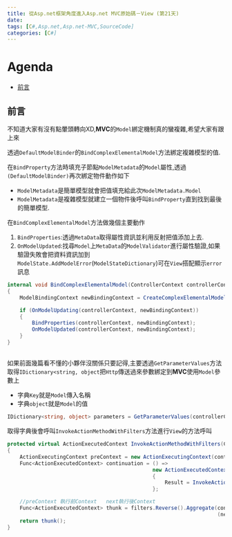 ```yaml
---
title: 從Asp.net框架角度進入Asp.net MVC原始碼－View (第21天)
date: 
tags: [C#,Asp.net,Asp.net-MVC,SourceCode]
categories: [C#]
---
```


# Agenda<!-- omit in toc -->
- [前言](#%e5%89%8d%e8%a8%80)

## 前言

不知道大家有沒有點暈頭轉向XD,**MVC**的`Model`綁定機制真的蠻複雜,希望大家有跟上來

透過`DefaultModelBinder`的`BindComplexElementalModel`方法綁定複雜模型的值.

在`BindProperty`方法時填充子節點`ModelMetadata`的`Model`屬性,透過`(DefaultModelBinder)`再次綁定物件動作如下

* `ModelMetadata`是簡單模型就會把值填充給此次`ModelMetadata.Model`
* `ModelMetadata`是複雜模型就建立一個物件後呼叫`BindProperty`直到找到最後的簡單模型.

在`BindComplexElementalModel`方法做幾個主要動作

1. `BindProperties`:透過`MetaData`取得屬性資訊並利用反射把值添加上去.
2. `OnModelUpdated`:找尋`Model`上`MetaData`的`ModelValidator`進行屬性驗證,如果驗證失敗會把資料資訊加到`ModelState.AddModelError`(`ModelStateDictionary`)可在`View`搭配顯示`error`訊息

```csharp
internal void BindComplexElementalModel(ControllerContext controllerContext, ModelBindingContext bindingContext, object model)
{
    ModelBindingContext newBindingContext = CreateComplexElementalModelBindingContext(controllerContext, bindingContext, model);

    if (OnModelUpdating(controllerContext, newBindingContext))
    {
        BindProperties(controllerContext, newBindingContext);
        OnModelUpdated(controllerContext, newBindingContext);
    }
}
```

##

如果前面幾篇看不懂的小夥伴沒關係只要記得,主要透過`GetParameterValues`方法取得`IDictionary<string, object`把`Http`傳送過來參數綁定到**MVC**使用`Model`參數上

* 字典`Key`就是`Model`傳入名稱
* 字典`object`就是`Model`的值

```csharp
IDictionary<string, object> parameters = GetParameterValues(controllerContext, actionDescriptor);
```

取得字典後會呼叫`InvokeActionMethodWithFilters`方法進行`View`的方法呼叫

```csharp
protected virtual ActionExecutedContext InvokeActionMethodWithFilters(ControllerContext controllerContext, IList<IActionFilter> filters, ActionDescriptor actionDescriptor, IDictionary<string, object> parameters)
{
	ActionExecutingContext preContext = new ActionExecutingContext(controllerContext, actionDescriptor, parameters);
	Func<ActionExecutedContext> continuation = () =>
											   new ActionExecutedContext(controllerContext, actionDescriptor, false /* canceled */, null /* exception */)
											   {
												   Result = InvokeActionMethod(controllerContext, actionDescriptor, parameters)
											   };

	//preContext 執行前Context   next執行後Context
	Func<ActionExecutedContext> thunk = filters.Reverse().Aggregate(continuation,
																	(next, filter) => () => InvokeActionMethodFilter(filter, preContext, next));
	return thunk();
}
```
